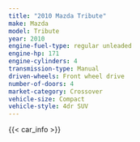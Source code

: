 ```yaml
---
title: "2010 Mazda Tribute"
make: Mazda
model: Tribute
year: 2010
engine-fuel-type: regular unleaded
engine-hp: 171
engine-cylinders: 4
transmission-type: Manual
driven-wheels: Front wheel drive
number-of-doors: 4
market-category: Crossover
vehicle-size: Compact
vehicle-style: 4dr SUV
---
```


{{< car_info >}}
